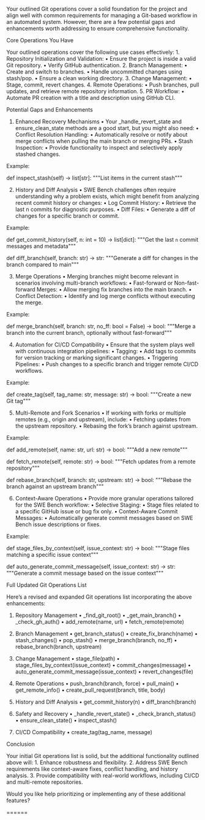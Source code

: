 Your outlined Git operations cover a solid foundation for the project and align well with common requirements for managing a Git-based workflow in an automated system. However, there are a few potential gaps and enhancements worth addressing to ensure comprehensive functionality.

Core Operations You Have

Your outlined operations cover the following use cases effectively:
	1.	Repository Initialization and Validation:
	•	Ensure the project is inside a valid Git repository.
	•	Verify GitHub authentication.
	2.	Branch Management:
	•	Create and switch to branches.
	•	Handle uncommitted changes using stash/pop.
	•	Ensure a clean working directory.
	3.	Change Management:
	•	Stage, commit, revert changes.
	4.	Remote Operations:
	•	Push branches, pull updates, and retrieve remote repository information.
	5.	PR Workflow:
	•	Automate PR creation with a title and description using GitHub CLI.

Potential Gaps and Enhancements

1. Enhanced Recovery Mechanisms
	•	Your _handle_revert_state and ensure_clean_state methods are a good start, but you might also need:
	•	Conflict Resolution Handling:
	•	Automatically resolve or notify about merge conflicts when pulling the main branch or merging PRs.
	•	Stash Inspection:
	•	Provide functionality to inspect and selectively apply stashed changes.

Example:

def inspect_stash(self) -> list[str]:
    """List items in the current stash"""

2. History and Diff Analysis
	•	SWE Bench challenges often require understanding why a problem exists, which might benefit from analyzing recent commit history or changes:
	•	Log Commit History:
	•	Retrieve the last n commits for diagnostic purposes.
	•	Diff Files:
	•	Generate a diff of changes for a specific branch or commit.

Example:

def get_commit_history(self, n: int = 10) -> list[dict]:
    """Get the last `n` commit messages and metadata"""
    
def diff_branch(self, branch: str) -> str:
    """Generate a diff for changes in the branch compared to main"""

3. Merge Operations
	•	Merging branches might become relevant in scenarios involving multi-branch workflows:
	•	Fast-forward or Non-fast-forward Merges:
	•	Allow merging fix branches into the main branch.
	•	Conflict Detection:
	•	Identify and log merge conflicts without executing the merge.

Example:

def merge_branch(self, branch: str, no_ff: bool = False) -> bool:
    """Merge a branch into the current branch, optionally without fast-forward"""

4. Automation for CI/CD Compatibility
	•	Ensure that the system plays well with continuous integration pipelines:
	•	Tagging:
	•	Add tags to commits for version tracking or marking significant changes.
	•	Triggering Pipelines:
	•	Push changes to a specific branch and trigger remote CI/CD workflows.

Example:

def create_tag(self, tag_name: str, message: str) -> bool:
    """Create a new Git tag"""

5. Multi-Remote and Fork Scenarios
	•	If working with forks or multiple remotes (e.g., origin and upstream), include:
	•	Fetching updates from the upstream repository.
	•	Rebasing the fork’s branch against upstream.

Example:

def add_remote(self, name: str, url: str) -> bool:
    """Add a new remote"""
    
def fetch_remote(self, remote: str) -> bool:
    """Fetch updates from a remote repository"""
    
def rebase_branch(self, branch: str, upstream: str) -> bool:
    """Rebase the branch against an upstream branch"""

6. Context-Aware Operations
	•	Provide more granular operations tailored for the SWE Bench workflow:
	•	Selective Staging:
	•	Stage files related to a specific GitHub issue or bug fix only.
	•	Context-Aware Commit Messages:
	•	Automatically generate commit messages based on SWE Bench issue descriptions or fixes.

Example:

def stage_files_by_context(self, issue_context: str) -> bool:
    """Stage files matching a specific issue context"""
    
def auto_generate_commit_message(self, issue_context: str) -> str:
    """Generate a commit message based on the issue context"""

Full Updated Git Operations List

Here’s a revised and expanded Git operations list incorporating the above enhancements:

1. Repository Management
	•	_find_git_root()
	•	_get_main_branch()
	•	_check_gh_auth()
	•	add_remote(name, url)
	•	fetch_remote(remote)

2. Branch Management
	•	get_branch_status()
	•	create_fix_branch(name)
	•	stash_changes()
	•	pop_stash()
	•	merge_branch(branch, no_ff)
	•	rebase_branch(branch, upstream)

3. Change Management
	•	stage_file(path)
	•	stage_files_by_context(issue_context)
	•	commit_changes(message)
	•	auto_generate_commit_message(issue_context)
	•	revert_changes(file)

4. Remote Operations
	•	push_branch(branch, force)
	•	pull_main()
	•	get_remote_info()
	•	create_pull_request(branch, title, body)

5. History and Diff Analysis
	•	get_commit_history(n)
	•	diff_branch(branch)

6. Safety and Recovery
	•	_handle_revert_state()
	•	_check_branch_status()
	•	ensure_clean_state()
	•	inspect_stash()

7. CI/CD Compatibility
	•	create_tag(tag_name, message)

Conclusion

Your initial Git operations list is solid, but the additional functionality outlined above will:
	1.	Enhance robustness and flexibility.
	2.	Address SWE Bench requirements like context-aware fixes, conflict handling, and history analysis.
	3.	Provide compatibility with real-world workflows, including CI/CD and multi-remote repositories.

Would you like help prioritizing or implementing any of these additional features?

======
